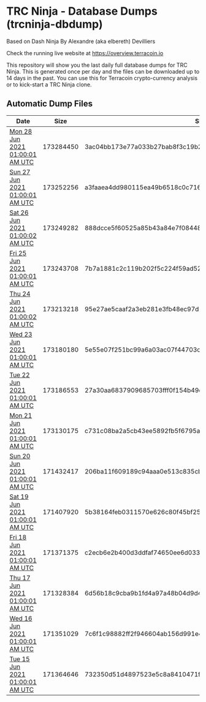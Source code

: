 # TRC Ninja - Database Dumps (trcninja-dbdump)
Based on Dash Ninja By Alexandre (aka elbereth) Devilliers

Check the running live website at https://overview.terracoin.io

This repository will show you the last daily full database dumps for TRC Ninja. This is generated once per day and the files can be downloaded up to 14 days in the past.
You can use this for Terracoin crypto-currency analysis or to kick-start a TRC Ninja clone.


## Automatic Dump Files
| Date | Size | SHA256 |
|--|--|--|
| [Mon 28 Jun 2021 01:00:01 AM UTC](https://transfer.sh/1TIKv1E/trcninja-dbdump-20210628010001.tar.bz2) | 173284450 | 3ac04bb173e77a033b27bab8f3c19b2397654d450ad519bbef6bcfaa1fa0e5ab | 
| [Sun 27 Jun 2021 01:00:01 AM UTC](https://transfer.sh/1hCGphr/trcninja-dbdump-20210627010001.tar.bz2) | 173252256 | a3faaea4dd980115ea49b6518c0c71602cda8a565ae5f99539f63719f297b37d | 
| [Sat 26 Jun 2021 01:00:02 AM UTC](https://transfer.sh/19mjDB5/trcninja-dbdump-20210626010002.tar.bz2) | 173249282 | 888dcce5f60525a85b43a84e7f0844884f2f5a07e6e056d81d1a13ce7e8bdbb7 | 
| [Fri 25 Jun 2021 01:00:01 AM UTC](https://transfer.sh/1NWWdkL/trcninja-dbdump-20210625010001.tar.bz2) | 173243708 | 7b7a1881c2c119b202f5c224f59ad52f54da469b842f95e23b939bd4ef7bd1e9 | 
| [Thu 24 Jun 2021 01:00:02 AM UTC](https://transfer.sh/1qad12t/trcninja-dbdump-20210624010002.tar.bz2) | 173213218 | 95e27ae5caaf2a3eb281e3fb48ec97d1143d002686af726e53b3f23d1ca50a0c | 
| [Wed 23 Jun 2021 01:00:01 AM UTC](https://transfer.sh/1Jdhgex/trcninja-dbdump-20210623010001.tar.bz2) | 173180180 | 5e55e07f251bc99a6a03ac07f44703c40e7ffe306c201bd7b2869060be4169ee | 
| [Tue 22 Jun 2021 01:00:01 AM UTC](https://transfer.sh/1tuKYrJ/trcninja-dbdump-20210622010001.tar.bz2) | 173186553 | 27a30aa6837909685703fff0f154b49d6071241947dec96d0c11252265b3ab3e | 
| [Mon 21 Jun 2021 01:00:01 AM UTC](https://transfer.sh/1u4A2Tc/trcninja-dbdump-20210621010001.tar.bz2) | 173130175 | c731c08ba2a5cb43ee5892fb5f6795af2dd1e1394b81365fabd503ae24ac6008 | 
| [Sun 20 Jun 2021 01:00:01 AM UTC](https://transfer.sh/1xkltnj/trcninja-dbdump-20210620010001.tar.bz2) | 171432417 | 206ba11f609189c94aaa0e513c835cb018542145e0e91baf7675756be05ec58f | 
| [Sat 19 Jun 2021 01:00:01 AM UTC](https://transfer.sh/1ibyZJH/trcninja-dbdump-20210619010001.tar.bz2) | 171407920 | 5b38164feb0311570e626c80f45bf25400293a8fb515e8df1d8b5be8eb8f1b66 | 
| [Fri 18 Jun 2021 01:00:01 AM UTC](https://transfer.sh/1OT7iLR/trcninja-dbdump-20210618010001.tar.bz2) | 171371375 | c2ecb6e2b400d3ddfaf74650ee6d03321661871bb5a210cb96c7f12118631872 | 
| [Thu 17 Jun 2021 01:00:01 AM UTC](https://transfer.sh/Ar/trcninja-dbdump-20210617010001.tar.bz2) | 171328384 | 6d56b18c9cba9b1fd4a97a48b04d9d4c091b420f6646f3f5fdd319fa0561f1e7 | 
| [Wed 16 Jun 2021 01:00:01 AM UTC](https://transfer.sh/1jo7cm6/trcninja-dbdump-20210616010001.tar.bz2) | 171351029 | 7c6f1c98882ff2f946604ab156d991e4890fb8cfadcc44b83588853f27cfd67d | 
| [Tue 15 Jun 2021 01:00:01 AM UTC](https://transfer.sh/1C2ASFT/trcninja-dbdump-20210615010001.tar.bz2) | 171364646 | 732350d51d4897523e5c8a8410471f79690a8c275651b41ddc30da4b842090bf | 
